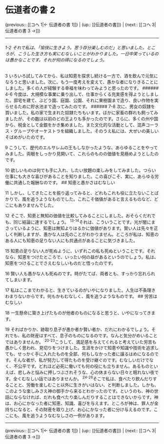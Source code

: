 # 伝道者の書 2

(previous:: [[コヘ 1|← 伝道者の書 1]]) | (up:: [[伝道者の書]]) | (next:: [[コヘ 3|伝道者の書 3 →]])

***
###### 1-2 それで私は、「愉快に生きよう。思う存分楽しむのだ」と思いました。ところが、こうした生き方も実にむなしいことがわかりました。一日中笑っているのは愚かなことです。それが何の得になるのでしょう。 

3 いろいろ試してみてから、私は知恵を探求し続ける一方で、酒を飲んで元気になろうと思いました。次に、もう一度考えを変えて、愚かな者になりきることにしました。多くの人が経験する幸福を味わってみようと思ったのです。 ###### 4-6 今度は、大規模な事業に乗り出して、仕事からくる充実感を得ようとしました。邸宅を建て、ぶどう園、庭園、公園、それに果樹園まで造り、良い作物を実らせるために貯水池まで造ってみたのです。 ###### 7-8 次に、男女の奴隷を買いました。私の家で生まれた奴隷たちもいます。ほかに家畜の群れも飼ってみましたが、その数は以前のどの王よりも多かったのです。さらに、多くの州や国から、税金として金銀をかき集めました。また文化的な活動として、混声コーラス・グループやオーケストラを組織しました。そのうえ私には、大ぜいの美しいそばめがいたのです。 

9 こうして、歴代のエルサレムの王もしなかったような、あらゆることをやってみました。両眼をしっかり見開いて、これらのものの価値を見極めようとしたのです。 

10 欲しいものは何でも手に入れ、したい放題の楽しみをしてみました。つらい仕事にも大きな喜びがあることを知りました。この喜びこそ、実に、あらゆる労働に共通した報酬なのです。 ## 知恵と愚かさはむなしい 

11 しかし、してきたことを振り返ってみると、どれもこれも役に立たないことばかりで、風を追うようなものでした。これこそ価値があると言えるものなど、どこにもありませんでした。 

12 そこで、知恵と無知の価値を比較してみることにしました。おそらくだれでも、同じ結論に達するでしょう。 <sup class="versenum">13-14</sup>それは、こういうことです。光が闇にまさっているように、知恵は無知よりはるかに価値があります。賢い人は先々を正しく判断しますが、愚かな人は先のことがわかりません。ところが私は、知恵のある人にも知恵の足りない人にも共通点があることに気づきました。 

15 知恵の足りない人が死ぬように、いずれこの私も死ぬということです。それなら、知恵をつけたところで、いったい何の益があるというのでしょう。私は、知恵をつけることでさえむなしいものだと悟ったのです。 

16 賢い人も愚かな人も死ぬのです。時がたてば、両者とも、すっかり忘れられてしまいます。 

17 私はここまでわかると、生きているのがいやになりました。人生は不条理きわまりないからです。何もかもむなしく、風を追うようなものです。 ## 労苦はむなしい 

18 一生懸命に築き上げたものが他者のものになると思うと、いやになってきます。 

19 そればかりか、跡取り息子が愚か者か賢い者か、だれにわかるでしょう。それでも、私の財産はすべて、息子のものになるのです。なんと気分がめいることではありませんか。 <sup class="versenum">20-23</sup>こうして、満足感を与えてくれると考えていた労苦も愚かしく思われ、見切りをつけました。生涯をかけて知恵や知識や技術を追求しても、せっかく手に入れたものを全部、何もしなかった者に譲るはめになるのです。そんな者が、私が努力して得たものを受け継ぐのです。むなしいだけでなく、不公平です。どれほど必死に働いても何の役にも立ちません。あるものといえば、悲しみと悩みに押しつぶされそうな、心の休まらない日々と眠れない夜です。全くむなしい話ではありませんか。 <sup class="versenum">24-26</sup>そこで私は、食べたり飲んだりすることと、労働を楽しむこと以外に生きがいはない、と判断しました。しかも、このような楽しみさえ神の御手から来るとわかったのです。というのも、神の世話にならなければ、だれも食べたり楽しんだりすることはできないからです。神は、お心にかなった者に知恵、知識、喜びを与えます。ところが神は、罪人が金持ちになると、その財産を取り上げ、お心にかなった者に分け与えるのです。ここにも、風を追うようなむなしさの一例があります。

***

(previous:: [[コヘ 1|← 伝道者の書 1]]) | (up:: [[伝道者の書]]) | (next:: [[コヘ 3|伝道者の書 3 →]])

